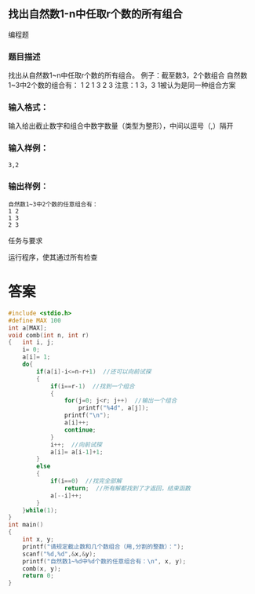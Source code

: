 ## 找出自然数1-n中任取r个数的所有组合

编程题

### 题目描述

找出从自然数1~n中任取r个数的所有组合。
例子：截至数3，2个数组合
自然数1~3中2个数的组合有：
1 2
1 3
2 3
注意：1 3，3 1被认为是同一种组合方案

### 输入格式：

输入给出截止数字和组合中数字数量（类型为整形），中间以逗号（,）隔开

### 输入样例：

```
3,2
```

### 输出样例：

```
自然数1~3中2个数的任意组合有：
1 2
1 3
2 3
```

任务与要求

运行程序，使其通过所有检查

# 答案
```c
#include <stdio.h>
#define MAX 100
int a[MAX];
void comb(int n, int r)
{	int i, j;
	i= 0;
	a[i]= 1;
	do{
		if(a[i]-i<=n-r+1)  //还可以向前试探 
		{
			if(i==r-1)  //找到一个组合
			{
				for(j=0; j<r; j++)  //输出一个组合 
					printf("%4d", a[j]);
				printf("\n");
				a[i]++;
				continue;
			} 
			i++;  //向前试探 
			a[i]= a[i-1]+1;
		}
		else   
		{ 
			if(i==0)  //找完全部解
				return;  //所有解都找到了才返回，结束函数 
			a[--i]++; 
		}
	}while(1);
} 
int main()
{
	int x, y;
	printf("请规定截止数和几个数组合（用,分割的整数）：");
	scanf("%d,%d",&x,&y);
	printf("自然数1~%d中%d个数的任意组合有：\n", x, y);
	comb(x, y);
	return 0;
}
```